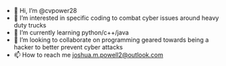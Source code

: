 - 👋 Hi, I’m @cvpower28
- 👀 I’m interested in specific coding to combat cyber issues around heavy duty trucks
- 🌱 I’m currently learning python/c++/java
- 💞️ I’m looking to collaborate on programming geared towards being a hacker to better prevent cyber attacks
- 📫 How to reach me joshua.m.powell2@outlook.com

<!---
cvpower28/cvpower28 is a ✨ special ✨ repository because its `README.md` (this file) appears on your GitHub profile.
You can click the Preview link to take a look at your changes.
--->
